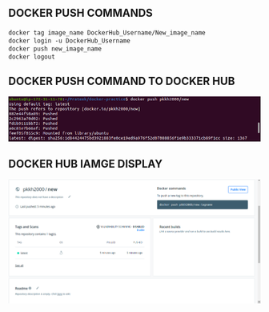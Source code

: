 ## DOCKER PUSH COMMANDS
```
docker tag image_name DockerHub_Username/New_image_name
docker login -u DockerHub_Username
docker push new_image_name
docker logout
```


## DOCKER PUSH COMMAND TO DOCKER HUB
<img src="dpush.png">


## DOCKER HUB IAMGE DISPLAY
<img src="dhub.png">
